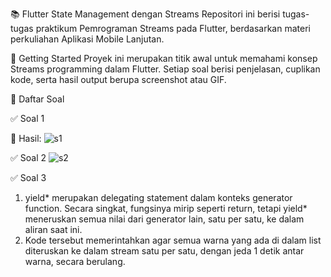 📚 Flutter State Management dengan Streams Repositori ini berisi tugas-tugas praktikum Pemrograman Streams pada Flutter, berdasarkan materi perkuliahan Aplikasi Mobile Lanjutan.

🚀 Getting Started Proyek ini merupakan titik awal untuk memahami konsep Streams programming dalam Flutter. Setiap soal berisi penjelasan, cuplikan kode, serta hasil output berupa screenshot atau GIF.

📝 Daftar Soal

✅ Soal 1 

📸 Hasil:
![s1](https://github.com/user-attachments/assets/78023b51-5ab4-4816-a46e-b9475a253ce2)

✅ Soal 2
![s2](https://github.com/user-attachments/assets/c7057329-992d-429a-b5ae-ebaac86416a6)

✅ Soal 3
1.  yield* merupakan delegating statement dalam konteks generator function. Secara singkat, fungsinya mirip seperti return, tetapi yield* meneruskan semua nilai dari generator lain, satu per satu, ke dalam aliran saat ini.
2.  Kode tersebut memerintahkan agar semua warna yang ada di dalam list diteruskan ke dalam stream satu per satu, dengan jeda 1 detik antar warna, secara berulang.


